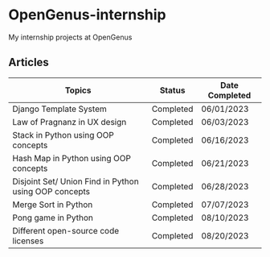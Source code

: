 # OpenGenus-internship
My internship projects at OpenGenus
## Articles
| Topics                                | Status                | Date Completed        |
|---------------------------------------|-----------------------|-----------------------|
| Django Template System                | Completed             | 06/01/2023            |
| Law of Pragnanz in UX design          | Completed             | 06/03/2023            |
| Stack in Python using OOP concepts    | Completed             | 06/16/2023            |
| Hash Map in Python using OOP concepts | Completed             | 06/21/2023            |
| Disjoint Set/ Union Find in Python using OOP concepts | Completed  | 06/28/2023       |
| Merge Sort in Python | Completed | 07/07/2023 |
| Pong game in Python | Completed | 08/10/2023 |
| Different open-source code licenses | Completed | 08/20/2023|


